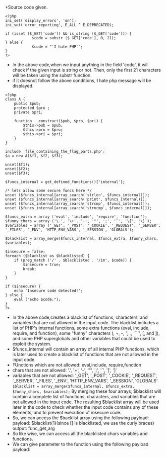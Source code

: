 +Source code given.
```
<?php 
ini_set('display_errors', 'on');
ini_set('error_reporting', E_ALL ^ E_DEPRECATED);

if (isset ($_GET['code']) && is_string ($_GET['code'])) {
            $code = substr ($_GET['code'], 0, 21);
} else {
            $code = "'I hate PHP'";
}
?>
```
+ In the above code,when we input anything in the field 'code', it will check if the given input is string or not. Then, only the first 21 characters will be taken using the substr function.
+ if it doesnot follow the above conditions, I hate php message will be displayed.
```
<?php
class A {
    public $pub;
    protected $pro ;
    private $pri;

    function __construct($pub, $pro, $pri) {
        $this->pub = $pub;
        $this->pro = $pro;
        $this->pri = $pri;
    }
}

include 'file_containing_the_flag_parts.php';
$a = new A($f1, $f2, $f3);

unset($f1);
unset($f2);
unset($f3);

$funcs_internal = get_defined_functions()['internal'];

/* lets allow some secure funcs here */
unset ($funcs_internal[array_search('strlen', $funcs_internal)]);
unset ($funcs_internal[array_search('print', $funcs_internal)]);
unset ($funcs_internal[array_search('strcmp', $funcs_internal)]);
unset ($funcs_internal[array_search('strncmp', $funcs_internal)]);

$funcs_extra = array ('eval', 'include', 'require', 'function');
$funny_chars = array ('\.', '\+', '-', '"', ';', '`', '\[', '\]');
$variables = array ('_GET', '_POST', '_COOKIE', '_REQUEST', '_SERVER', '_FILES', '_ENV', 'HTTP_ENV_VARS', '_SESSION', 'GLOBALS');

$blacklist = array_merge($funcs_internal, $funcs_extra, $funny_chars, $variables);

$insecure = false;
foreach ($blacklist as $blacklisted) {
    if (preg_match ('/' . $blacklisted . '/im', $code)) {
        $insecure = true;
        break;
    }
}

if ($insecure) {
    echo 'Insecure code detected!';
} else {
    eval ("echo $code;");
}
?>
```
+ In the above code,creates a blacklist of functions, characters, and variables that are not allowed in the input code. The blacklist includes a list of PHP's internal functions, some extra functions (eval, include, require, and function), some "funny" characters (\, +, -, ", ;, '```', [, and ]), and some PHP superglobals and other variables that could be used to exploit the system.
+ $funcs_internal will contain an array of all internal PHP functions, which is later used to create a blacklist of functions that are not allowed in the input code.
+ FUnctions which are not allowed: eval,include, require,function
+ chars that are not allowed: '\.', '\+', '-', '"', ';', '`', '\[', '\]'
+ variables that are not allowed: '_GET', '_POST', '_COOKIE', '_REQUEST', '_SERVER', '_FILES', '_ENV', 'HTTP_ENV_VARS', '_SESSION', 'GLOBALS'
`$blacklist = array_merge($funcs_internal, $funcs_extra, $funny_chars, $variables);`
By merging these four arrays, $blacklist will contain a complete list of functions, characters, and variables that are not allowed in the input code. The resulting $blacklist array will be used later in the code to check whether the input code contains any of these elements, and to prevent execution of insecure code.
+ So, we can access the $backlist array using the following payload:
payload: $blacklist{1}(since [] is blacklisted, we use the curly braces)
output: func_get_arg
+ So like wise, we can access all the blacklisted chars variables and functions. 
+ We can give parameter to the function using the following payload:
payload: 

